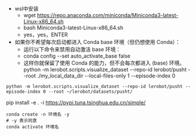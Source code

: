 - wsl中安装
	- wget https://repo.anaconda.com/miniconda/Miniconda3-latest-Linux-x86_64.sh 
	- bash Miniconda3-latest-Linux-x86_64.sh
	- yes，yes，ENTER
-  如果你不希望每次启动都进入 Conda base 环境（但仍想使用 Conda）：
	- 运行以下命令来禁用自动激活 base 环境：
	- conda config --set auto_activate_base false
	- 这样你就保留了使用 Conda 的能力，但不会每次都进入 (base) 环境。 
python -m lerobot.scripts.visualize_dataset     --repo-id lerobot/pusht     --root ./my_local_data_dir    --local-files-only 1     --episode-index 0

```
python -m lerobot.scripts.visualize_dataset --repo-id lerobot/pusht --episode-index 0 --root ~/lerobot/datasets/pusht/
```
pip install -e . -i https://pypi.tuna.tsinghua.edu.cn/simple/
```
conda create -n 环境名 -y
# -y 表示同意
conda activate 环境名

```